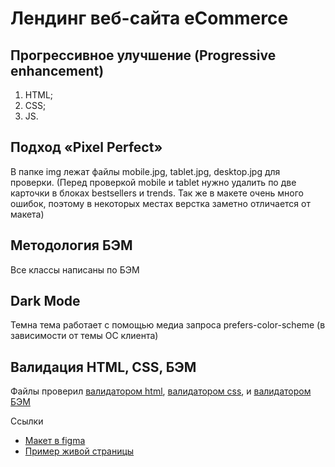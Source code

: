 # Лендинг веб-сайта eCommerce

## Прогрессивное улучшение (Progressive enhancement)
1. HTML;
2. CSS;
3. JS.

## Подход «Pixel Perfect»
В папке img лежат файлы mobile.jpg, tablet.jpg, desktop.jpg для проверки. (Перед проверкой mobile и tablet нужно удалить по две карточки в блоках bestsellers и trends. Так же в макете очень много ошибок, поэтому в некоторых местах верстка заметно отличается от макета)

## Методология БЭМ
Все классы написаны по БЭМ

## Dark Mode
Темна тема работает с помощью медиа запроса prefers-color-scheme (в зависимости от темы ОС клиента)

## Валидация HTML, CSS, БЭМ
Файлы проверил [валидатором html](https://validator.w3.org/), [валидатором css](https://jigsaw.w3.org/css-validator/), и [валидатором БЭМ](https://yoksel.github.io/html-tree/)

Ссылки
- [Макет в figma](https://www.figma.com/community/file/1127356513790471352)
- [Пример живой страницы](https://dimoncss.ru/myworks/ecommerce/)
